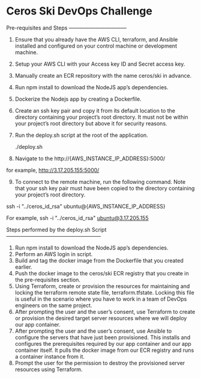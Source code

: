 # Ceros Ski DevOps Challenge

Pre-requisites and Steps
———————————
1) Ensure that you already have the AWS CLI, terraform, and Ansible installed and configured on your control machine or development machine.
2) Setup your AWS CLI with your Access key ID and Secret access key.
3) Manually create an ECR repository with the name ceros/ski in advance.
4) Run npm install to download the NodeJS app’s dependencies.
5) Dockerize the Nodejs app by creating a Dockerfile.
6) Create an ssh key pair and copy it from its default location to the directory containing your project’s root directory. It must not be within your project’s root directory but above it for security reasons.
7) Run the deploy.sh script at the root of the application.
	
     ./deploy.sh 

8) Navigate to the http://{AWS_INSTANCE_IP_ADDRESS}:5000/ 

  for example, 
  http://3.17.205.155:5000/

9) To connect to the remote machine, run the following command. Note that your ssh key pair must have been copied to the directory containing your project’s root directory.

ssh -i "../ceros_id_rsa" ubuntu@{AWS_INSTANCE_IP_ADDRESS}

For example, 
ssh -i "../ceros_id_rsa" ubuntu@3.17.205.155

Steps performed by the deploy.sh Script
——————————————————
1) Run npm install to download the NodeJS app’s dependencies.
2) Perform an AWS login in script.
3) Build and tag the docker image from the Dockerfile that you created earlier.
4) Push the docker image to the ceros/ski ECR registry that you create in the pre-requisites section.
5) Using Terraform, create or provision the resources for maintaining and locking the terraform remote state file, terraform.tfstate. Locking this file is useful in the scenario where you have to work in a team of DevOps engineers on the same project.
6) After prompting the user and the user’s consent, use Terraform to create or provision the desired target server resources where we will deploy our app container.
7) After prompting the user and the user’s consent, use Ansible to configure the servers that have just been provisioned. This installs and configures the prerequisites required by our app container and our app container itself. It pulls the docker image from our ECR registry and runs a container instance from it.
8) Prompt the user for the permission to destroy the provisioned server resources using Terraform.
